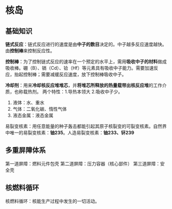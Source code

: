 # 核岛

## 基础知识

**链式反应**：链式反应进行的速度是由**中子的数目**决定的。中子越多反应速度越快。由**控制棒**来控制反应性。

**控制棒**：为了控制链式反应的速率在一个预定的水平上，需用**吸收中子的材料**做成吸收棒。硼（B）、镉（Cd）、铪（Hf）等元素具有吸收中子能力。需要加速反应，抬起控制棒；需要减缓反应速度，放下控制棒吸收中子。

**冷却剂**：用来**冷却核反应堆堆芯**，并**将堆芯所释放的热量载带出核反应堆**的工作介质，也称载热剂。
两个特性：1.导热本领大 2.吸收中子少。

 1. 液体：水、重水
 2. 气体：二氧化碳、惰性气体
 3. 液态金属：液态金属

易裂变核素：用任意能量的种子轰击都能引起其原子核裂变的可裂变核素。自然界中唯一的易裂变核素：**铀235**。人造易裂变核素：**铀233、钚239**

## 多重屏障体系

第一道屏障：燃料元件包壳
第二道屏障：压力容器（核心部件）
第三道屏障：安全壳

## 核燃料循环

核燃料循环：核能生产过程中发生的一切活动。
<!--stackedit_data:
eyJoaXN0b3J5IjpbMTA5OTc2MDg4OCwxNDM1MTU3NTAsNDQwOT
A1NjE5XX0=
-->
